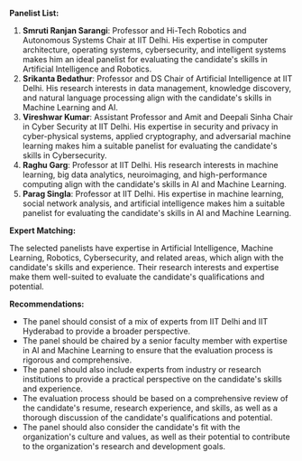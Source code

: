 **Panelist List:**

1. **Smruti Ranjan Sarangi**: Professor and Hi-Tech Robotics and Autonomous Systems Chair at IIT Delhi. His expertise in computer architecture, operating systems, cybersecurity, and intelligent systems makes him an ideal panelist for evaluating the candidate's skills in Artificial Intelligence and Robotics.
2. **Srikanta Bedathur**: Professor and DS Chair of Artificial Intelligence at IIT Delhi. His research interests in data management, knowledge discovery, and natural language processing align with the candidate's skills in Machine Learning and AI.
3. **Vireshwar Kumar**: Assistant Professor and Amit and Deepali Sinha Chair in Cyber Security at IIT Delhi. His expertise in security and privacy in cyber-physical systems, applied cryptography, and adversarial machine learning makes him a suitable panelist for evaluating the candidate's skills in Cybersecurity.
4. **Raghu Garg**: Professor at IIT Delhi. His research interests in machine learning, big data analytics, neuroimaging, and high-performance computing align with the candidate's skills in AI and Machine Learning.
5. **Parag Singla**: Professor at IIT Delhi. His expertise in machine learning, social network analysis, and artificial intelligence makes him a suitable panelist for evaluating the candidate's skills in AI and Machine Learning.

**Expert Matching:**

The selected panelists have expertise in Artificial Intelligence, Machine Learning, Robotics, Cybersecurity, and related areas, which align with the candidate's skills and experience. Their research interests and expertise make them well-suited to evaluate the candidate's qualifications and potential.

**Recommendations:**

* The panel should consist of a mix of experts from IIT Delhi and IIT Hyderabad to provide a broader perspective.
* The panel should be chaired by a senior faculty member with expertise in AI and Machine Learning to ensure that the evaluation process is rigorous and comprehensive.
* The panel should also include experts from industry or research institutions to provide a practical perspective on the candidate's skills and experience.
* The evaluation process should be based on a comprehensive review of the candidate's resume, research experience, and skills, as well as a thorough discussion of the candidate's qualifications and potential.
* The panel should also consider the candidate's fit with the organization's culture and values, as well as their potential to contribute to the organization's research and development goals.